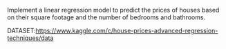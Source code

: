 Implement a linear regression model to predict the prices of houses based on their square footage and the number of bedrooms and bathrooms.

DATASET:https://www.kaggle.com/c/house-prices-advanced-regression-techniques/data
